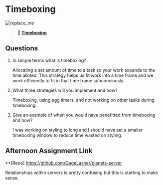 # Timeboxing

![replace_me](https://codeworks.blob.core.windows.net/public/assets/img/illustrations/placeholder.svg)
> **📖 [Timeboxing](https://codeworksacademy.com/fs-student-guide/resources/wk5/03-Timeboxing)**

## Questions

1. In simple terms what is timeboxing?

    Allocating a set amount of time to a task so your work expands to the time alloted. This strategy helps us fit work into a time frame and we work efficiently to fit in that time frame subconciously.

2. What three strategies will you implement and how?

    Timeboxing, using egg timers, and not working on other tasks during timeboxing.

3. Give an example of when you would have benefitted from timeboxing and how? 

    I was working on styling to long and I should have set a smaller timeboxing window to reduce time wasted on styling.

## Afternoon Assignment Link

**[Repo] https://github.com/GageLasher/planets-server

Relationships within servers is pretty confusing but this is starting to make sense.

